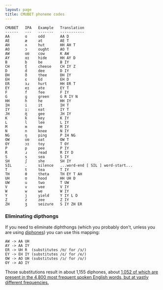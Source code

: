 ```yaml
---
layout: page 
title: CMUBET phoneme codes
---
```


    CMUBET   IPA   Example   Translation
    ------   ---   -------   -----------
    AA       ɑ     odd       AA D
    AE       æ     at        AE T
    AH       ʌ     hut       HH AH T
    AO       ɔ     ought     AO T
    AW       ɑʊ    cow       K AW
    AY       ɑɪ    hide      HH AY D
    B        b     be        B IY
    CH       ʧ     cheese    CH IY Z
    D        d     dee       D IY
    DH       ð     thee      DH IY
    EH       ɛ     Ed        EH D
    ER       ɜɹ    hurt      HH ER T
    EY       eɪ    ate       EY T
    F        f     fee       F IY
    G        ɡ     green     G R IY N
    HH       h     he        HH IY
    IH       i     it        IH T
    IY       ɪː    eat       IY T
    JH       ʤ     gee       JH IY
    K        k     key       K IY
    L        l     lee       L IY
    M        m     me        M IY
    N        n     knee      N IY
    NG       ŋ     ping      P IH NG
    OW       oʊ    oat       OW T
    OY       ɔɪ    toy       T OY
    P        p     pee       P IY
    R        ɹ     read      R IY D
    S        s     sea       S IY
    SH       ʃ     she       SH IY
    SIL      .     silence   ...word-end [ SIL ] word-start...
    T        t     tea       T IY
    TH       θ     theta     TH EY T AH
    UH       ʊ     hood      HH UH D
    UW       u     two       T UW
    V        v     vee       V IY
    W        w     we        W IY
    Y        j     yield     Y IY L D
    Z        z     zee       Z IY
    ZH       ʒ     seizure   S IY ZH ER

### Eliminating dipthongs

If you need to eliminate diphthongs (which you probably don't, unless you are 
using [diphones](diphones)) you can use this mapping:

    AW -> AA UH
    AY -> AA IY
    ER -> UH R  (substitutes /ʊ/ for /ɜ/)
    EY -> EH IY (substitutes /ɛ/ for /e/)
    OW -> AO UH (substitutes /ɔ/ for /o/)
    OY -> AO IY

Those substitutions result in about 1,155 diphones, about [1,052 of which are 
present in the 4,800 most frequent spoken English words, but at vastly 
different frequencies.](diphones)

